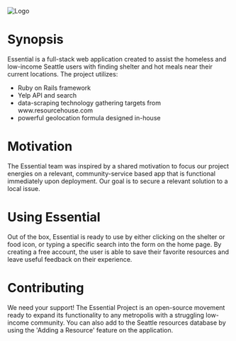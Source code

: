 ![Logo](http://s13.postimg.org/ezoe3vqrb/essential_logo.png)

<h1>Synopsis</h1>
<p>Essential is a full-stack web application created to assist the homeless and low-income Seattle users with finding shelter and hot meals near their current locations. The project utilizes:</p> 
<ul>
	<li>Ruby on Rails framework</li>
	<li>Yelp API and search</li>
	<li>data-scraping technology gathering targets from www.resourcehouse.com</li>
	<li>powerful geolocation formula designed in-house</li>
</ul>

<h1>Motivation</h1>
<p>The Essential team was inspired by a shared motivation to focus our project energies on a relevant, community-service based app that is functional immediately upon deployment. Our goal is to secure a relevant solution to a local issue.</p>

<h1>Using Essential</h1>
<p>Out of the box, Essential is ready to use by either clicking on the shelter or food icon, or typing a specific search into the form on the home page. By creating a free account, the user is able to save their favorite resources and leave useful feedback on their experience.</p>

<h1>Contributing</h1>
<p>We need your support! The Essential Project is an open-source movement ready to expand its functionality to any metropolis with a struggling low-income community. You can also add to the Seattle resources database by using the 'Adding a Resource' feature on the application.</p>